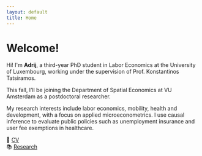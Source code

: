 ```yaml
---
layout: default
title: Home
---
```


# Welcome!

Hi! I'm **Adrij**, a third-year PhD student in Labor Economics at the University of Luxembourg, working under the supervision of Prof. Konstantinos Tatsiramos.

This fall, I’ll be joining the Department of Spatial Economics at VU Amsterdam as a postdoctoral researcher.

My research interests include labor economics, mobility, health and development, with a focus on applied microeconometrics. I use causal inference to evaluate public policies such as unemployment insurance and user fee exemptions in healthcare.

📄 [CV](assets/Adrij_CV.pdf)  
📚 [Research](research.md)
